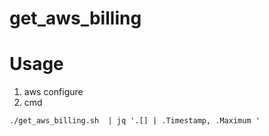 # get_aws_billing

# Usage
1. aws configure
2. cmd
```
./get_aws_billing.sh  | jq '.[] | .Timestamp, .Maximum '
```
